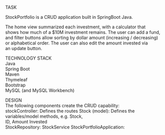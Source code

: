 TASK</br>

StockPortfolio is a CRUD application built in SpringBoot Java.

The home view summarized each investment, with a calculator that </br>
shows how much of a $10M investment remains. The user can add a fund,</br>
and filter buttons allow sorting by dollar amount (increasing / decreasing)</br>
or alphabetical order. The user can also edit the amount invested via </br>
an update button.</br>

TECHNOLOGY STACK</BR>
Java</br>
Spring Boot</br>
Maven</br>
Thymeleaf</br>
Bootstrap</br>
MySQL (and MySQL Workbench)</br>

DESIGN</br>
The following components create the CRUD capability:</br>
stockController: Defines the routes
Stock (model): Defines the variables/model methods, e.g. Stock, </br>
    ID, Amount Invested </br>
StockRepository:
StockService
StockPortfolioApplication: